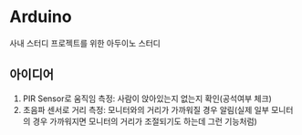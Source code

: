 # Arduino
사내 스터디 프로젝트를 위한 아두이노 스터디

## 아이디어
1. PIR Sensor로 움직임 측정: 사람이 앉아있는지 없는지 확인(공석여부 체크)
2. 초음파 센서로 거리 측정: 모니터와의 거리가 가까워질 경우 알림(실제 일부 모니터의 경우 가까워지면 모니터의 거리가 조절되기도 하는데 그런 기능처럼)
